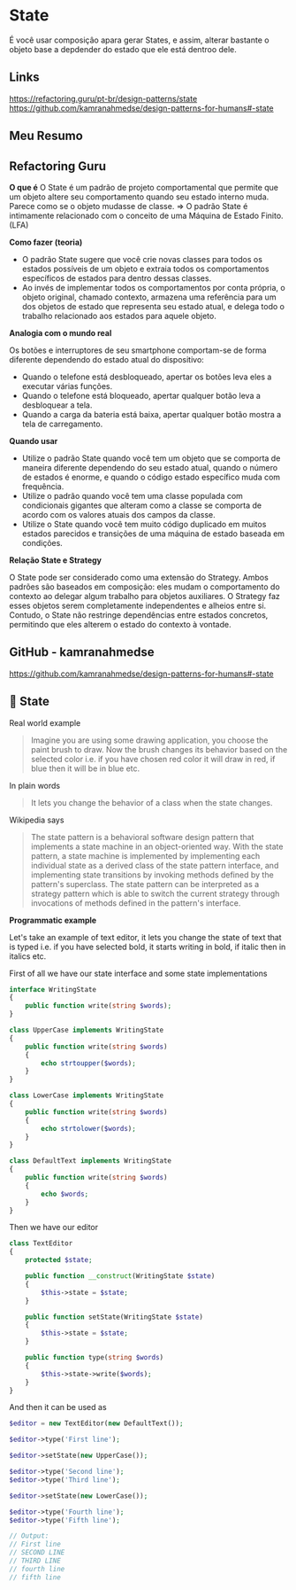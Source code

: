 # State

É você usar composiçâo apara gerar States, e assim, alterar bastante o objeto base  a depdender do estado que ele está dentroo dele.

## Links

https://refactoring.guru/pt-br/design-patterns/state
https://github.com/kamranahmedse/design-patterns-for-humans#-state

## Meu Resumo


## Refactoring Guru


**O que é**
O State é um padrão de projeto comportamental que permite que um objeto altere seu comportamento quando seu estado interno muda. Parece como se o objeto mudasse de classe.
=> O padrão State é intimamente relacionado com o conceito de uma Máquina de Estado Finito. (LFA)


**Como fazer (teoria)**
+ O padrão State sugere que você crie novas classes para todos os estados possíveis de um objeto e extraia todos os comportamentos específicos de estados para dentro dessas classes.
+ Ao invés de implementar todos os comportamentos por conta própria, o objeto original, chamado contexto, armazena uma referência para um dos objetos de estado que representa seu estado atual, e delega todo o trabalho relacionado aos estados para aquele objeto.

**Analogia com o mundo real**

Os botões e interruptores de seu smartphone comportam-se de forma diferente dependendo do estado atual do dispositivo:

+ Quando o telefone está desbloqueado, apertar os botões leva eles a executar várias funções.
+ Quando o telefone está bloqueado, apertar qualquer botão leva a desbloquear a tela.
+ Quando a carga da bateria está baixa, apertar qualquer botão mostra a tela de carregamento.

**Quando usar**

+ Utilize o padrão State quando você tem um objeto que se comporta de maneira diferente dependendo do seu estado atual, quando o número de estados é enorme, e quando o código estado específico muda com frequência.
+ Utilize o padrão quando você tem uma classe populada com condicionais gigantes que alteram como a classe se comporta de acordo com os valores atuais dos campos da classe.
+  Utilize o State quando você tem muito código duplicado em muitos estados parecidos e transições de uma máquina de estado baseada em condições.

**Relação State e Strategy**

O State pode ser considerado como uma extensão do Strategy. Ambos padrões são baseados em composição: eles mudam o comportamento do contexto ao delegar algum trabalho para objetos auxiliares. O Strategy faz esses objetos serem completamente independentes e alheios entre si. Contudo, o State não restringe dependências entre estados concretos, permitindo que eles alterem o estado do contexto à vontade.





## GitHub - kamranahmedse

https://github.com/kamranahmedse/design-patterns-for-humans#-state

💢 State
-----
Real world example
> Imagine you are using some drawing application, you choose the paint brush to draw. Now the brush changes its behavior based on the selected color i.e. if you have chosen red color it will draw in red, if blue then it will be in blue etc.  

In plain words
> It lets you change the behavior of a class when the state changes.

Wikipedia says
> The state pattern is a behavioral software design pattern that implements a state machine in an object-oriented way. With the state pattern, a state machine is implemented by implementing each individual state as a derived class of the state pattern interface, and implementing state transitions by invoking methods defined by the pattern's superclass.
> The state pattern can be interpreted as a strategy pattern which is able to switch the current strategy through invocations of methods defined in the pattern's interface.

**Programmatic example**

Let's take an example of text editor, it lets you change the state of text that is typed i.e. if you have selected bold, it starts writing in bold, if italic then in italics etc.

First of all we have our state interface and some state implementations

```php
interface WritingState
{
    public function write(string $words);
}

class UpperCase implements WritingState
{
    public function write(string $words)
    {
        echo strtoupper($words);
    }
}

class LowerCase implements WritingState
{
    public function write(string $words)
    {
        echo strtolower($words);
    }
}

class DefaultText implements WritingState
{
    public function write(string $words)
    {
        echo $words;
    }
}
```
Then we have our editor
```php
class TextEditor
{
    protected $state;

    public function __construct(WritingState $state)
    {
        $this->state = $state;
    }

    public function setState(WritingState $state)
    {
        $this->state = $state;
    }

    public function type(string $words)
    {
        $this->state->write($words);
    }
}
```
And then it can be used as
```php
$editor = new TextEditor(new DefaultText());

$editor->type('First line');

$editor->setState(new UpperCase());

$editor->type('Second line');
$editor->type('Third line');

$editor->setState(new LowerCase());

$editor->type('Fourth line');
$editor->type('Fifth line');

// Output:
// First line
// SECOND LINE
// THIRD LINE
// fourth line
// fifth line
```
